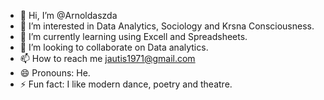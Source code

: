 - 👋 Hi, I’m @Arnoldaszda
- 👀 I’m interested in Data Analytics, Sociology and Krsna Consciousness. 
- 🌱 I’m currently learning using Excell and Spreadsheets.
- 💞️ I’m looking to collaborate on Data analytics.
- 📫 How to reach me jautis1971@gmail.com
- 😄 Pronouns: He.
- ⚡ Fun fact: I like modern dance, poetry and theatre. 

<!---
Arnoldaszda/Arnoldaszda is a ✨ special ✨ repository because its `README.md` (this file) appears on your GitHub profile.
You can click the Preview link to take a look at your changes.
--->
